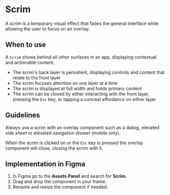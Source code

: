 # Scrim

A _scrim_ is a temporary visual effect that fades the general interface while allowing the user to focus on an overlay.

## When to use

A `Scrim` shows behind all other surfaces in an app, displaying contextual and actionable content.

- The scrim's back layer is persistent, displaying controls and content that relate to the front layer
- The scrim focuses attention on one layer at a time
- The scrim is displayed at full width and holds primary content
- The scrim can be closed by either interacting with the front layer, pressing the `Esc` key, or tapping a conceal affordance on either layer

## Guidelines

Always use a scrim with an overlay component such as a dialog, elevated _side sheet_ or elevated navigation _drawer_ (mobile only).

When the scrim is clicked on or the `Esc` key is pressed the overlay component will close, closing the scrim with it.

## Implementation in Figma

1. In Figma go to the **Assets Panel** and search for **Scrim**.
2. Drag and drop the component in your frame.
3. Rename and resize the component if needed.
